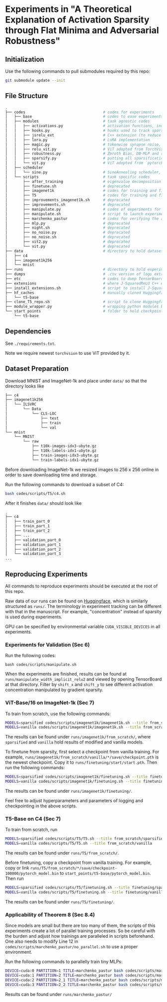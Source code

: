 # Experiments in "A Theoretical Explanation of Activation Sparsity through Flat Minima and Adversarial Robustness"

## Initialization

Use the following commands to pull submodules required by this repo:
```bash
git submodule update --init
```

## File Structure

```bash
.
├── codes                                   # codes for experiments
│   ├── base                                # codes to ease experiments
│   ├── modules                             # task agnostic codes
│   │   ├── activations.py                  # activation functions, including J-SquaredReLU
│   │   ├── hooks.py                        # hooks used to track sparsities, spectral increase, etc.
│   │   ├── jsrelu_ext                      # C++ extension (to reduce overhead) of J-SquaredReLU
│   │   ├── lora.py                         # LoRA implementation
│   │   ├── magic.py                        # tokenwise synapse noise, not used in experiments
│   │   ├── relu_vit.py                     # ViT adopted from TorchVision but with customized activation functions
│   │   ├── robustness.py                   # Zeroth Bias, DB-MLP and restricted LayerNorm
│   │   ├── sparsify.py                     # putting all sparsification methods together for easier use
│   │   └── vit.py                          # ViT adopted from `pytorch-vit`, deprecated
│   ├── scheduler                           
│   │   └── sine.py                         # SineAnnealing scheduler, previously designed for GELU adaptation in finetuning, deprecated
│   └── scripts                             # task specific codes
│       ├── after_training                  # eigenvalue decomposition to demonstrate spectral concentration
│       ├── finetune.sh                     # deprecated
│       ├── imagenet1k                      # codes for training and finetuning ViT-Base on ImageNet-1k
│       ├── T5                              # codes for training and finetuning T5 on C4
│       ├── improvements_imagenet1k.sh      # deprecated
│       ├── improvements.sh                 # deprecated
│       ├── manipulate.py                   # codes of experiments for validation, i.e., manipulating activation sparsity through gradient sparsity
│       ├── manipulate.sh                   # script to launch experiments for validation
│       ├── marchenko_pastur                # codes for verifying the applicability (Sec 8.4) of spectral concentration bounds (Theorem 8)
│       ├── mlp.py                          # deprecated
│       ├── night.sh                        # deprecated
│       ├── no_noise.py                     # deprecated
│       ├── no_noise.sh                     # deprecated
│       ├── vit2.py                         # deprecated
│       └── vit.py                          # deprecated
├── data                                    # directory to hold datasets
│   ├── c4
│   ├── imagenet1k256 
│   └── mnist
├── runs                                    # directory to hold experiments logs and checkpoints
├── dumps                                   # .csv version of logs extracted from TensorBoard databases
├── etc                                     # codes to dump TensorBoard logs in order to produce dumps/
├── extensions                              # where J-SquaredReLU C++ extension is installed
├── install_extensions.sh                   # script to install J-SquaredReLU C++ extension
├── hf_caches                               # manually cloned Huggingface repos
│   └── t5-base
├── clone_T5_repo.sh                        # script to clone Huggingface repos
├── module_wrapper.py                       # wrapping python modules because we use relative imports
└── start_points                            # folder to hold checkpoints from which finetuning starts
    └── t5-base
```

## Dependencies

See `./requirements.txt`.

Note we require newest `torchvsion` to use ViT provided by it.

## Dataset Preparation

Download MNIST and ImageNet-1k and place under `data/` so that the directory looks like

```bash
├── c4
├── imagenet1k256
│   └── ILSVRC
│       └── Data
│           └── CLS-LOC
│               ├── test
│               ├── train
│               └── val
└── mnist
    └── MNIST
        └── raw
            ├── t10k-images-idx3-ubyte.gz
            ├── t10k-labels-idx1-ubyte.gz
            ├── train-images-idx3-ubyte.gz
            └── train-labels-idx1-ubyte.gz
```

Before downloading ImageNet-1k we resized images to 256 x 256 online in order to save downloading time and storage.

Run the following commands to download a subset of C4:

```bash
bash codes/scripts/T5/c4.sh
```

After it finishes `data/` should look like

```bash
.
├── c4
│   ├── train_part_0
│   ├── train_part_1
│   ├── train_part_2
│   ├── ...
│   ├── validation_part_0
│   ├── validation_part_1
│   ├── validation_part_2
│   └── validation_part_3
...
```

## Reproducing Experiments

All commands to reproduce experiments should be executed at the root of this repo.

Raw data of our runs can be found on [Huggingface](https://huggingface.co/pgze/sparsified_transformers/tree/main), which is similarly structured as `runs/`.
The terminology in experiment tracking can be different with that in the manuscript. For example, "concentration" instead of sparsity is used during experiments.

GPU can be specified by environmental variable `CUDA_VISIBLE_DEVICES` in all experiments.

### Experiments for Validation (Sec 6)

Run the following codes:

```
bash codes/scripts/manipulate.sh
```

When the experiments are finished, results can be found at `runs/manipulate_width_implicit_relu2` and viewed by opening TensorBoard at that directory. Filter by `shift_x` and `shift_y` to see different activation concentration manipulated by gradient sparsity.

### ViT-Base/16 on ImageNet-1k (Sec 7)

To train from scratch, use the following commands:

```bash
MODELS=sparsified codes/scripts/imagenet1k/imagenet1k.sh --title from_scratch
MODELS=vanilla codes/scripts/imagenet1k/imagenet1k.sh --title from_scratch
```

The results can be found under `runs/imagenet1k/from_scratch/`, where `sparsified` and `vanilla` hold results of modified and vanilla models.

To finetune from sparsity, first select a checkpoint from vanilla training. For example, `runs/imagenet1k/from_scratch/vanilla/*/save/checkpoint.pth` is the newest checkpoint. Copy it to `runs/finetuning/start/start.pth`. Then run the following commands:
```bash
MODELS=sparsified codes/scripts/imagenet1k/finetuning.sh --title finetuning
MODELS=vanilla codes/scripts/imagenet1k/finetuning.sh --title finetuning
```
The results can be found under `runs/imagenet1k/finetuning/`.

Feel free to adjust hyperparameters and parameters of logging and checkpointing in the above scripts.

### T5-Base on C4 (Sec 7)

To train from scratch, run
```bash
MODELS=sparsified codes/scripts/T5/T5.sh --title from_scratch/sparsified
MODELS=vanilla codes/scripts/T5/T5.sh --title from_scratch/vanilla
```
The results can be found under `runs/T5/from_scratch/`.

Before finetuning, copy a checkpoint from vanilla training. For example, copy or link `runs/T5/from_scratch/*/save/checkpoint-100000/pytorch_model.bin` to `start_points/t5-base/pytorch_model.bin`. Then run
```bash
MODELS=sparsified codes/scripts/T5/finetuning.sh --title finetuning/sparsified
MODELS=vanilla codes/scripts/T5/finetuning.sh --title finetuning/vanilla
```
The results can be found under `runs/T5/finetuning/`.

### Applicability of Theorem 8 (Sec 8.4)

Since models are small but there are too many of them, the scripts of this experiments create a lot of parallel training processes. So be careful with the burden and adjust how trainings are paralleled in scripts beforehand.
One also needs to modify Line 12 in `codes/scripts/marchenko_pastur/no_parallel.sh` to use a proper environment.

Run the following commands to parallelly train tiny MLPs:
```bash
DEVICE=cuda:0 PARTITION=1 TITLE=marchenko_pastur bash codes/scripts/marchenko_pastur/half_parallel.sh
DEVICE=cuda:1 PARTITION=2 TITLE=marchenko_pastur bash codes/scripts/marchenko_pastur/half_parallel.sh
DEVICE=cuda:2 PARTITION=2_1 TITLE=marchenko_pastur bash codes/scripts/marchenko_pastur/half_parallel.sh
DEVICE=cuda:3 PARTITION=2_2 TITLE=marchenko_pastur bash codes/scripts/marchenko_pastur/half_parallel.sh
```
Results can be found under `runs/marchenko_pastur/`